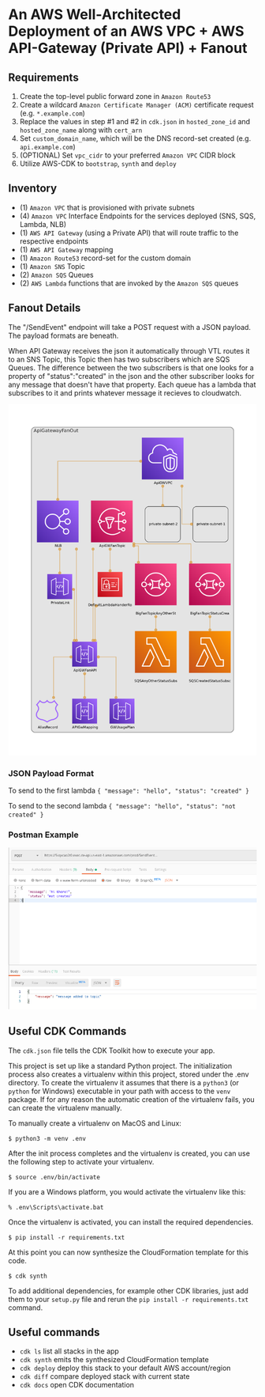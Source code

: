 
# An AWS Well-Architected Deployment of an AWS VPC + AWS API-Gateway (Private API) + Fanout

## Requirements

1. Create the top-level public forward zone in `Amazon Route53` 
2. Create a wildcard `Amazon Certificate Manager (ACM)` certificate request (e.g. `*.example.com`)
3. Replace the values in step #1 and #2 in `cdk.json` in `hosted_zone_id` and `hosted_zone_name` along with `cert_arn`
4. Set `custom_domain_name`, which will be the DNS record-set created (e.g. `api.example.com`)
5. (OPTIONAL) Set `vpc_cidr` to your preferred `Amazon VPC` CIDR block
6. Utilize AWS-CDK to `bootstrap`, `synth` and `deploy`

## Inventory

- (1) `Amazon VPC` that is provisioned with private subnets
- (4) `Amazon VPC` Interface Endpoints for the services deployed (SNS, SQS, Lambda, NLB)
- (1) `AWS API Gateway` (using a Private API) that will route traffic to the respective endpoints
- (1) `AWS API Gateway` mapping
- (1) `Amazon Route53` record-set for the custom domain
- (1) `Amazon SNS` Topic
- (2) `Amazon SQS` Queues
- (2) `AWS Lambda` functions that are invoked by the `Amazon SQS` queues 

## Fanout Details
The "/SendEvent" endpoint will take a POST request with a JSON payload. The payload formats are beneath.

When API Gateway receives the json it automatically through VTL routes it to an SNS Topic, this Topic then has two subscribers which are SQS Queues. The difference between the two subscribers is that one looks for a property of "status":"created" in the json and the other subscriber looks for any message that doesn't have that property. Each queue has a lambda that subscribes to it and prints whatever message it recieves to cloudwatch.

![architecture](img/diagram.png)



### JSON Payload Format

To send to the first lambda
`{ "message": "hello", "status": "created" }`

To send to the second lambda
`{ "message": "hello", "status": "not created" }`

### Postman Example
![postman](img/postman.png)


## Useful CDK Commands

The `cdk.json` file tells the CDK Toolkit how to execute your app.

This project is set up like a standard Python project.  The initialization
process also creates a virtualenv within this project, stored under the .env
directory.  To create the virtualenv it assumes that there is a `python3`
(or `python` for Windows) executable in your path with access to the `venv`
package. If for any reason the automatic creation of the virtualenv fails,
you can create the virtualenv manually.

To manually create a virtualenv on MacOS and Linux:

```
$ python3 -m venv .env
```

After the init process completes and the virtualenv is created, you can use the following
step to activate your virtualenv.

```
$ source .env/bin/activate
```

If you are a Windows platform, you would activate the virtualenv like this:

```
% .env\Scripts\activate.bat
```

Once the virtualenv is activated, you can install the required dependencies.

```
$ pip install -r requirements.txt
```

At this point you can now synthesize the CloudFormation template for this code.

```
$ cdk synth
```

To add additional dependencies, for example other CDK libraries, just add
them to your `setup.py` file and rerun the `pip install -r requirements.txt`
command.

## Useful commands

 * `cdk ls`          list all stacks in the app
 * `cdk synth`       emits the synthesized CloudFormation template
 * `cdk deploy`      deploy this stack to your default AWS account/region
 * `cdk diff`        compare deployed stack with current state
 * `cdk docs`        open CDK documentation
